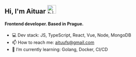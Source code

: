## Hi, I'm Aituar <img src="https://user-images.githubusercontent.com/1303154/88677602-1635ba80-d120-11ea-84d8-d263ba5fc3c0.gif" width="28px" alt="hi">
#### Frontend developer. Based in Prague.
- 💻 Dev stack: JS, TypeScript, React, Vue, Node, MongoDB
- 📫 How to reach me: aituufs@gmail.com
- 🌱 I’m currently learning: Golang, Docker, CI/CD

<!--
**smetanamolokovich/smetanamolokovich** is a ✨ _special_ ✨ repository because its `README.md` (this file) appears on your GitHub profile.

Here are some ideas to get you started:

- 🔭 I’m currently working on ...
- 🌱 I’m currently learning ...
- 👯 I’m looking to collaborate on ...
- 🤔 I’m looking for help with ...
- 💬 Ask me about ...
- 📫 How to reach me: ...
- 😄 Pronouns: ...
- ⚡ Fun fact: ...
-->
